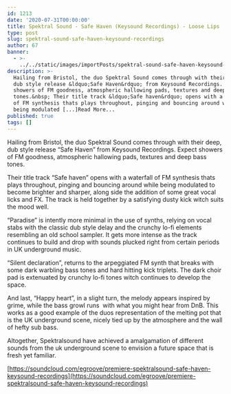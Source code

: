 ```yaml
---
id: 1213
date: '2020-07-31T00:00:00'
title: Spektral Sound - Safe Haven (Keysound Recordings) - Loose Lips
type: post
slug: spektral-sound-safe-haven-keysound-recordings
author: 67
banner:
  - >-
    ../../static/images/importPosts/spektral-sound-safe-haven-keysound-recordings/image1213.jpeg
description: >-
  Hailing from Bristol, the duo Spektral Sound comes through with their deep,
  dub style release &ldquo;Safe Haven&rdquo; from Keysound Recordings. Expect
  showers of FM goodness, atmospheric hallowing pads, textures and deep bass
  tones.&nbsp; Their title track &ldquo;Safe haven&rdquo; opens with a waterfall
  of FM synthesis thats plays throughout, pinging and bouncing around while
  being modulated [...]Read More...
published: true
tags: []
---
```

Hailing from Bristol, the duo Spektral Sound comes through with their deep, dub style release “Safe Haven” from Keysound Recordings. Expect showers of FM goodness, atmospheric hallowing pads, textures and deep bass tones. 

Their title track “Safe haven” opens with a waterfall of FM synthesis thats plays throughout, pinging and bouncing around while being modulated to become brighter and sharper, along side the addition of some great vocal licks and FX. The track is held together by a satisfying dusty kick witch suits the mood well. 

“Paradise” is intently more minimal in the use of synths, relying on vocal stabs with the classic dub style delay and the crunchy lo-fi elements resembling an old school sampler. It gets more intense as the track continues to build and drop with sounds plucked right from certain periods in UK underground music. 

“Silent declaration”, returns to the arpeggiated FM synth that breaks with some dark warbling bass tones and hard hitting kick triplets. The dark choir pad is extenuated by crunchy lo-fi tones witch continues to develop the space. 

And last, “Happy heart”, in a slight turn, the melody appears inspired by grime, while the bass growl runs  with what you might hear from DnB. This works as a good example of the duos representation of the melting pot that is the UK underground scene, nicely tied up by the atmosphere and the wall of hefty sub bass. 

Altogether, Spektralsound have achieved a amalgamation of different sounds from the uk underground scene to envision a future space that is fresh yet familiar. 

[https://soundcloud.com/egroove/premiere-spektralsound-safe-haven-keysound-recordings](https://soundcloud.com/egroove/premiere-spektralsound-safe-haven-keysound-recordings)